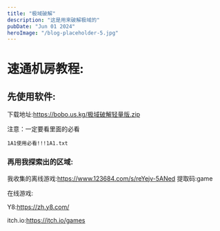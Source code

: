 ```yaml
---
title: "极域破解"
description: "这是用来破解极域的"
pubDate: "Jun 01 2024"
heroImage: "/blog-placeholder-5.jpg"
---
```


# 速通机房教程:

## 先使用软件:

下载地址:https://bobo.us.kg/极域破解轻量版.zip

注意：一定要看里面的必看

```
1A1使用必看!!!1A1.txt
```

### 再用我探索出的区域:

我收集的离线游戏:https://www.123684.com/s/reYejv-5ANed  提取码:game

在线游戏:

Y8:https://zh.y8.com/

itch.io:https://itch.io/games
